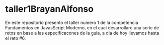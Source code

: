 # taller1BrayanAlfonso
En este repositorio presento el taller numero 1 de la competencia Fundamentos en JavasScript Moderno, en el cual desarrollare una serie de retos en base a las especificacones de la guia, a dia de hoy llevamos hasta el reto #6.
